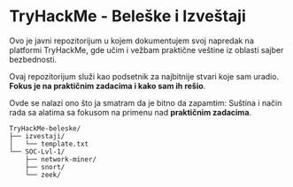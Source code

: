 # TryHackMe - Beleške i Izveštaji

 Ovo je javni repozitorijum u kojem dokumentujem svoj napredak na platformi TryHackMe, gde učim i vežbam praktične veštine iz oblasti sajber bezbednosti.  
 
 Ovaj repozitorijum služi kao podsetnik za najbitnije stvari koje sam uradio. **Fokus je na praktičnim zadacima i kako sam ih rešio**.  

 Ovde se nalazi ono što ja smatram da je bitno da zapamtim: Suština i način rada sa alatima sa fokusom na primenu nad **praktičnim zadacima**.  


```
TryHackMe-beleske/
├── izvestaji/
│   └── template.txt
└── SOC-Lvl-1/
    ├── network-miner/
    ├── snort/
    └── zeek/
```

